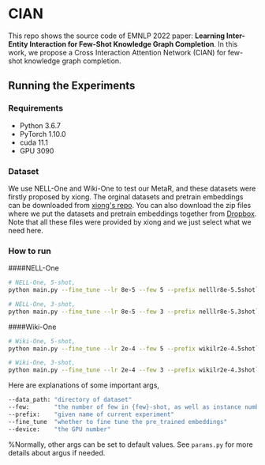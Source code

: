 # CIAN

This repo shows the source code of EMNLP 2022 paper: **Learning Inter-Entity Interaction for Few-Shot Knowledge Graph Completion**. In this work, we propose a Cross Interaction Attention Network (CIAN) for few-shot knowledge graph completion.

## Running the Experiments

### Requirements

+ Python 3.6.7
+ PyTorch 1.10.0
+ cuda 11.1
+ GPU 3090



### Dataset

We use NELL-One and Wiki-One to test our MetaR, and these datasets were firstly proposed by xiong. The orginal datasets and pretrain embeddings can be downloaded from [xiong's repo](https://github.com/xwhan/One-shot-Relational-Learning). You can also download the zip files where we put the datasets and pretrain embeddings together from [Dropbox](https://www.dropbox.com/sh/d04wbxx8g97g1rb/AABDZc-2pagoGhKzNvw0bG07a?dl=0). Note that all these files were provided by xiong and we just select what we need here.


### How to run

####NELL-One

```bash
# NELL-One, 5-shot,
python main.py --fine_tune --lr 8e-5 --few 5 --prefix nelllr8e-5.5shot```
```

```bash
# NELL-One, 3-shot,
python main.py --fine_tune --lr 8e-5 --few 3 --prefix nelllr8e-5.3shot```
```

####Wiki-One

```bash
# Wiki-One, 5-shot,
python main.py --fine_tune --lr 2e-4 --few 5 --prefix wikilr2e-4.5shot```
```

```bash
# Wiki-One, 3-shot,
python main.py --fine_tune --lr 2e-4 --few 3 --prefix wikilr2e-4.3shot```
```


Here are explanations of some important args,

```bash
--data_path: "directory of dataset"
--few:       "the number of few in {few}-shot, as well as instance number in support set"
--prefix:    "given name of current experiment"
--fine_tune  "whether to fine tune the pre_trained embeddings"
--device:    "the GPU number"
```

%Normally, other args can be set to default values. See ``params.py`` for more details about argus if needed.



